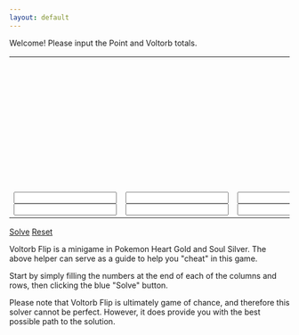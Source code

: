 ```yaml
---
layout: default
---
```


<div class="text console">
  <div id="console" class="spacing win">
    <div id="consoletext" class="inner">
      Welcome! Please input the Point and Voltorb totals.
    </div>
  </div>
</div>

<table id="board">
  <tr>
    <td id="card00"/><td id="card10"/><td id="card20"/><td id="card30"/><td id="card40"/>
    <td class="red">
      <input type="text" autocomplete="off" id="r0p" maxlength="2" />
      <div class="whitesep"/>
      <div class="voltorb">
        <input type="text" autocomplete="off" id="r0v" maxlength="1"/>
      </div>
    </td>
  </tr>

  <tr>
    <td id="card01"/><td id="card11"/><td id="card21"/><td id="card31"/><td id="card41"/>
    <td class="grn">
      <input type="text" autocomplete="off" id="r1p" maxlength="2" />
      <div class="whitesep"/>
      <div class="voltorb">
        <input type="text" autocomplete="off" id="r1v" maxlength="1"/>
      </div>
    </td>
  </tr>

  <tr>
    <td id="card02"/><td id="card12"/><td id="card22"/><td id="card32"/><td id="card42"/>
    <td class="yel">
      <input type="text" autocomplete="off" id="r2p" maxlength="2" />
      <div class="whitesep"/>
      <div class="voltorb">
        <input type="text" autocomplete="off" id="r2v" maxlength="1"/>
      </div>
    </td>
  </tr>

  <tr>
    <td id="card03"/><td id="card13"/><td id="card23"/><td id="card33"/><td id="card43"/>
    <td class="blu">
      <input type="text" autocomplete="off" id="r3p" maxlength="2" />
      <div class="whitesep"/>
      <div class="voltorb">
        <input type="text" autocomplete="off" id="r3v" maxlength="1"/>
      </div>
    </td>
  </tr>

  <tr>
    <td id="card04"/><td id="card14"/><td id="card24"/><td id="card34"/><td id="card44"/>
    <td class="pur">
      <input type="text" autocomplete="off" id="r4p" maxlength="2" />
      <div class="whitesep"/>
      <div class="voltorb">
        <input type="text" autocomplete="off" id="r4v" maxlength="1"/>
      </div>
    </td>
  </tr>



  <tr>
    <td class="red"><input type="text" autocomplete="off" id="c0p" maxlength="2"/><div class="whitesep" /><div class="voltorb"><input type="text" autocomplete="off" id="c0v" maxlength="1"/></div></td>
    <td class="grn"><input type="text" autocomplete="off" id="c1p" maxlength="2"/><div class="whitesep" /><div class="voltorb"><input type="text" autocomplete="off" id="c1v" maxlength="1"/></div></td>
    <td class="yel"><input type="text" autocomplete="off" id="c2p" maxlength="2"/><div class="whitesep" /><div class="voltorb"><input type="text" autocomplete="off" id="c2v" maxlength="1"/></div></td>
    <td class="blu"><input type="text" autocomplete="off" id="c3p" maxlength="2"/><div class="whitesep" /><div class="voltorb"><input type="text" autocomplete="off" id="c3v" maxlength="1"/></div></td>
    <td class="pur"><input type="text" autocomplete="off" id="c4p" maxlength="2"/><div class="whitesep" /><div class="voltorb"><input type="text" autocomplete="off" id="c4v" maxlength="1"/></div></td>
    <td class="hide"/>
  </tr>
</table>

<a href="#" id="solve" class="blue">Solve</a>
<a href="#" id="reset" class="blue right">Reset</a>

<div class="text">
  <div class="spacing info">
    <div class="inner">
      <p>Voltorb Flip is a minigame in Pokemon Heart Gold and Soul Silver. The above helper can serve as a guide to help you "cheat" in this game.</p>
      <p>Start by simply filling the numbers at the end of each of the columns and rows, then clicking the blue "Solve" button.</p>
      <p>Please note that Voltorb Flip is ultimately game of chance, and therefore this solver cannot be perfect. However, it does provide you with the best possible path to the solution.</p>
    </div>
  </div>
</div>

<script type="text/javascript" src="assets/vflip.js"></script>

<script type="text/javascript">
  $(document).ready(function() {
    newBoard(5);

    $("#solve").click(function(event) {
      event.preventDefault();
      resetBoard();

      $("#solve").css("visibility", "hidden");
      ajaxSolve();
    });

    $("#reset").click(function(event) {
      event.preventDefault();
      reset();
    });

    for (var y = 0; y < 5; y++) {
        for (var x = 0; x < 5; x++) {

            (function(x, y) {
                $(("#card"+x)+y).click(function(event) {
            
                    if (canClickOnUnknownTileToGuess && $(this).hasClass('unknown')) {
                        event.preventDefault();
                        makeCardGuessable(x, y, 0.5);
                        return;
                    }
            
                });
            })(x, y);

        }
    }

    reset();
  });
</script>
